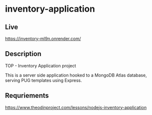 # inventory-application

## Live
https://inventory-ml9n.onrender.com/

## Description
TOP - Inventory Application project

This is a server side application hooked to a MongoDB Atlas database, serving PUG templates using Express.

## Requriements
https://www.theodinproject.com/lessons/nodejs-inventory-application
